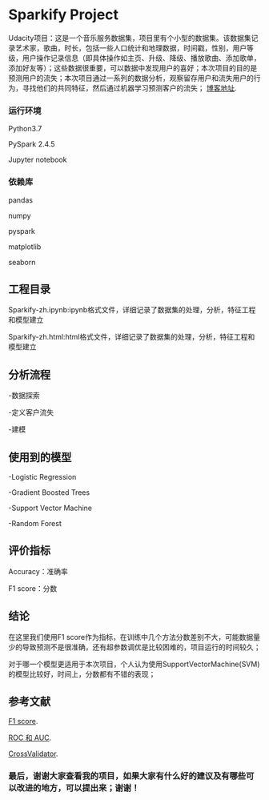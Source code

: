 # Sparkify Project
Udacity项目：这是一个音乐服务数据集，项目里有个小型的数据集。该数据集记录艺术家，歌曲，时长，包括一些人口统计和地理数据，时间戳，性别，用户等级，用户操作记录信息（即具体操作如主页、升级、降级、播放歌曲、添加歌单，添加好友等）；这些数据很重要，可以数据中发现用户的喜好；本次项目的目的是预测用户的流失；本次项目通过一系列的数据分析，观察留存用户和流失用户的行为，寻找他们的共同特征，然后通过机器学习预测客户的流失；
[博客地址](https://www.jianshu.com/p/0e67747f2d14).

### 运行环境
Python3.7

PySpark 2.4.5

Jupyter notebook

### 依赖库
pandas

numpy

pyspark

matplotlib

seaborn

## 工程目录
Sparkify-zh.ipynb:ipynb格式文件，详细记录了数据集的处理，分析，特征工程和模型建立

Sparkify-zh.html:html格式文件，详细记录了数据集的处理，分析，特征工程和模型建立

## 分析流程
-数据探索

-定义客户流失

-建模

## 使用到的模型
-Logistic Regression

-Gradient Boosted Trees

-Support Vector Machine

-Random Forest

## 评价指标
Accuracy：准确率

F1 score：分数

## 结论
在这里我们使用F1 score作为指标，在训练中几个方法分数差别不大，可能数据量少的导致预测不是很准确，还有超参数调优是比较困难的，项目运行的时间较久；

对于哪一个模型更适用于本次项目，个人认为使用SupportVectorMachine(SVM)的模型比较好，时间上，分数都有不错的表现；

## 参考文献
[F1 score](https://en.wikipedia.org/wiki/F1_score).

[ROC 和 AUC](https://blog.csdn.net/otengyue/article/details/89426004).

[CrossValidator](https://spark.apache.org/docs/latest/ml-tuning.html).


### 最后，谢谢大家查看我的项目，如果大家有什么好的建议及有哪些可以改进的地方，可以提出来；谢谢！

